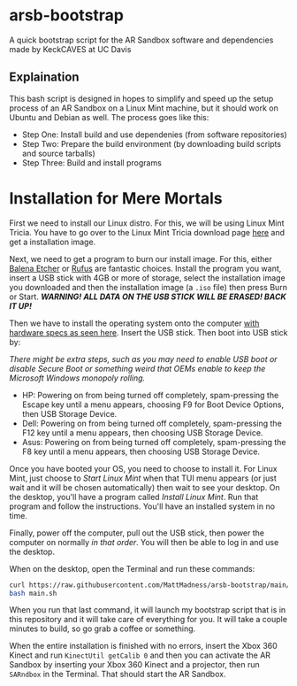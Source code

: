 # arsb-bootstrap
A quick bootstrap script for the AR Sandbox software and dependencies made by KeckCAVES at UC Davis

## Explaination
This bash script is designed in hopes to simplify and speed up the setup process of an AR Sandbox on a Linux Mint machine, but it should work on Ubuntu and Debian as well.
The process goes like this:

* Step One: Install build and use dependenies (from software repositories)
* Step Two: Prepare the build environment (by downloading build scripts and source tarballs)
* Step Three: Build and install programs

# Installation for Mere Mortals

First we need to install our Linux distro. For this, we will be using Linux Mint Tricia. You have to go over to the Linux Mint Tricia download page [here](https://linuxmint.com/edition.php?id=274) and get a installation image.

Next, we need to get a program to burn our install image. For this, either [Balena Etcher](https://www.balena.io/etcher/) or [Rufus](https://rufus.ie/) are fantastic choices. Install the program you want, insert a USB stick with 4GB or more of storage, select the installation image you downloaded and then the installation image (a `.iso` file) then press Burn or Start. ***WARNING! ALL DATA ON THE USB STICK WILL BE ERASED! BACK IT UP!***

Then we have to install the operating system onto the computer [with hardware specs as seen here](https://web.cs.ucdavis.edu/~okreylos/ResDev/SARndbox/index.html). Insert the USB stick. Then boot into USB stick by:

*There might be extra steps, such as you may need to enable USB boot or disable Secure Boot or something weird that OEMs enable to keep the Microsoft Windows monopoly rolling.*
* HP: Powering on from being turned off completely, spam-pressing the Escape key until a menu appears, choosing F9 for Boot Device Options, then USB Storage Device.
* Dell: Powering on from being turned off completely, spam-pressing the F12 key until a menu appears, then choosing USB Storage Device.
* Asus: Powering on from being turned off completely, spam-pressing the F8 key until a menu appears, then choosing USB Storage Device.

Once you have booted your OS, you need to choose to install it. For Linux Mint, just choose to *Start Linux Mint* when that TUI menu appears (or just wait and it will be chosen automatically) then wait to see your desktop. On the desktop, you'll have a program called *Install Linux Mint*. Run that program and follow the instructions. You'll have an installed system in no time.

Finally, power off the computer, pull out the USB stick, then power the computer on normally *in that order*. You will then be able to log in and use the desktop.

When on the desktop, open the Terminal and run these commands:

```bash
curl https://raw.githubusercontent.com/MattMadness/arsb-bootstrap/main/main.sh -o main.sh 
bash main.sh
```

When you run that last command, it will launch my bootstrap script that is in this repository and it will take care of everything for you. It will take a couple minutes to build, so go grab a coffee or something.

When the entire installation is finished with no errors, insert the Xbox 360 Kinect and run `KinectUtil getCalib 0` and then you can activate the AR Sandbox by inserting your Xbox 360 Kinect and a projector, then run `SARndbox` in the Terminal. That should start the AR Sandbox.
